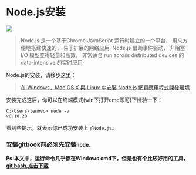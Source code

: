 # Node.js安装

![](../imgs/node.js.png)

> Node.js 是一个基于Chrome JavaScript 运行时建立的一个平台， 用来方便地搭建快速的， 易于扩展的网络应用· Node.js 借助事件驱动， 非阻塞 I/O 模型变得轻量和高效， 非常适合 run across distributed devices 的 data-intensive 的实时应用·

Node.js的安装，请移步这里：

> [在 Windows、Mac OS X 與 Linux 中安裝 Node.js 網頁應用程式開發環境](http://www.gtwang.org/2013/12/install-node-js-in-windows-mac-os-x-linux.html)

安装完成这后，你可以在终端模式\(win下打开cmd即可\)下检验一下：

```
C:\Users\lenovo> node -v
v0.10.28
```

看到些提示，就表示你已成功安装上了`Node.js`。

### 安装gitbook前必须先安装`node`.

**Ps:本文中，运行命令几乎都在Windows cmd下，但是也有个比较好用的工具，**[**git bash,点击下载**](http://git-scm.com/download/win)

